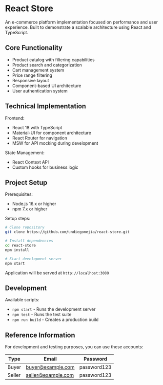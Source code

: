 # React Store

An e-commerce platform implementation focused on performance and user experience. Built to demonstrate a scalable architecture using React and TypeScript.

## Core Functionality

- Product catalog with filtering capabilities
- Product search and categorization
- Cart management system
- Price range filtering
- Responsive layout
- Component-based UI architecture
- User authentication system

## Technical Implementation

Frontend:
- React 18 with TypeScript
- Material-UI for component architecture
- React Router for navigation
- MSW for API mocking during development

State Management:
- React Context API
- Custom hooks for business logic

## Project Setup

Prerequisites:
- Node.js 16.x or higher
- npm 7.x or higher

Setup steps:
```bash
# Clone repository
git clone https://github.com/undiegomejia/react-store.git

# Install dependencies
cd react-store
npm install

# Start development server
npm start
```

Application will be served at `http://localhost:3000`

## Development

Available scripts:

- `npm start` - Runs the development server
- `npm test` - Runs the test suite
- `npm run build` - Creates a production build

## Reference Information

For development and testing purposes, you can use these accounts:

| Type | Email | Password |
|------|--------|----------|
| Buyer | buyer@example.com | password123 |
| Seller | seller@example.com | password123 |